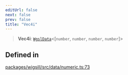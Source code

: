 ```yaml
---
editUrl: false
next: false
prev: false
title: "Vec4i"
---
```


> **Vec4i**: [`WgslData`](/api/wigsill/interfaces/wgsldata/)\<[`number`, `number`, `number`, `number`]\>

## Defined in

[packages/wigsill/src/data/numeric.ts:73](https://github.com/software-mansion-labs/wigsill/blob/3eabd476f023822e50f40404033f5b0520bf8089/packages/wigsill/src/data/numeric.ts#L73)
